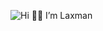 ![Hi 👋🏻 I’m Laxman](https://github.com/user-attachments/assets/8701ecd6-4f6c-4d6f-86e9-c73578c9b18f)
